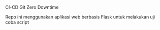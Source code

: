 CI-CD Git Zero Downtime

Repo ini menggunakan aplikasi web berbasis Flask untuk melakukan uji coba script
